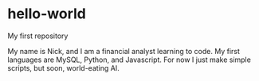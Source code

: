 # hello-world
My first repository 

My name is Nick, and I am a financial analyst learning to code. My first languages are MySQL, Python, and Javascript. For now I just make simple scripts, but soon, world-eating AI.
